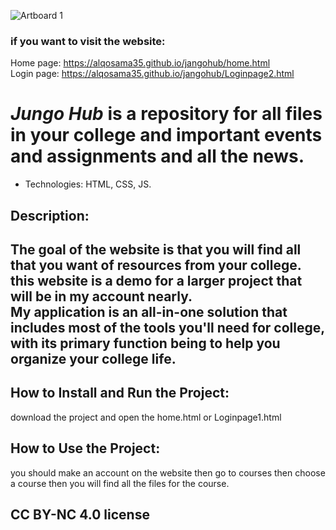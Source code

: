 ![Artboard 1](https://github.com/alqosama35/jangohub/assets/145348837/18e5d609-4e1d-4aa2-b4a1-a16b1444d5b4)
### if you want to visit the website:</br>
  Home page: https://alqosama35.github.io/jangohub/home.html</br>
  Login page: https://alqosama35.github.io/jangohub/Loginpage2.html</br>

# ***Jungo Hub*** is a repository for all files in your college and important events and assignments and all the news.</br>
- Technologies:
  HTML, CSS, JS.</br>
## Description: </br>
The goal of the website is that you will find all that you want of resources from your college.<br>
this website is a demo for a larger project that will be in my account nearly.<br>
My application is an all-in-one solution that includes most of the tools you'll need for college, with its primary function being to help you organize your college life.
------
##  How to Install and Run the Project:
  download the project and open the home.html or Loginpage1.html<br>
## How to Use the Project:
  you should make an account on the website then go to courses then choose a course then you will find all the files for the course.
## CC BY-NC 4.0 license
